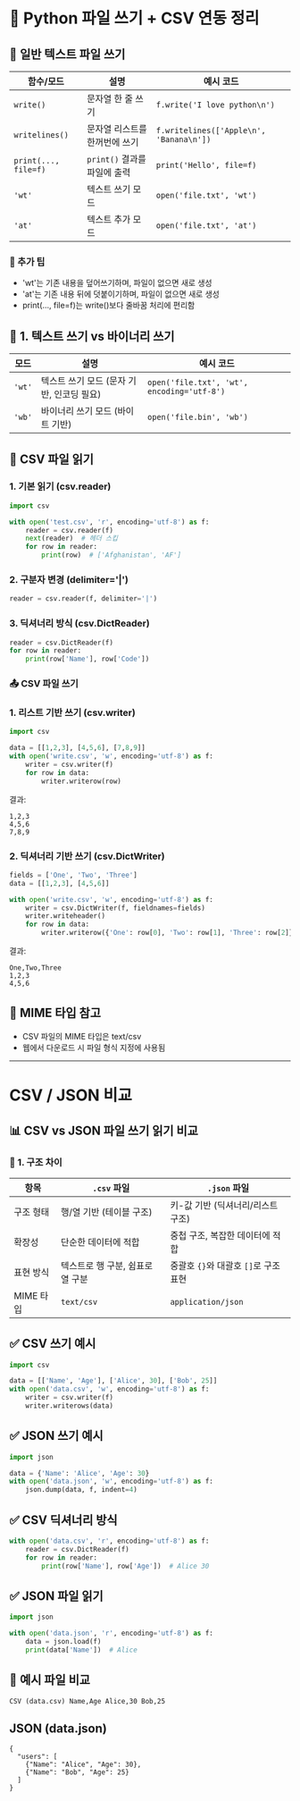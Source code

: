 # 📝 Python 파일 쓰기 + CSV 연동 정리

## 🔧 일반 텍스트 파일 쓰기

| 함수/모드             | 설명                         | 예시 코드                          |
|------------------------|------------------------------|-------------------------------------|
| `write()`              | 문자열 한 줄 쓰기             | `f.write('I love python\n')`        |
| `writelines()`         | 문자열 리스트를 한꺼번에 쓰기 | `f.writelines(['Apple\n', 'Banana\n'])` |
| `print(..., file=f)`   | `print()` 결과를 파일에 출력  | `print('Hello', file=f)`            |
| `'wt'`                 | 텍스트 쓰기 모드              | `open('file.txt', 'wt')`            |
| `'at'`                 | 텍스트 추가 모드              | `open('file.txt', 'at')`            |

### 📘 추가 팁
- 'wt'는 기존 내용을 덮어쓰기하며, 파일이 없으면 새로 생성
- 'at'는 기존 내용 뒤에 덧붙이기하며, 파일이 없으면 새로 생성
- print(..., file=f)는 write()보다 줄바꿈 처리에 편리함


## 📄 1. 텍스트 쓰기 vs 바이너리 쓰기

| 모드   | 설명                                   | 예시 코드                                 |
|--------|----------------------------------------|--------------------------------------------|
| `'wt'` | 텍스트 쓰기 모드 (문자 기반, 인코딩 필요) | `open('file.txt', 'wt', encoding='utf-8')` |
| `'wb'` | 바이너리 쓰기 모드 (바이트 기반)         | `open('file.bin', 'wb')`                   |

## 📂 CSV 파일 읽기
### 1. 기본 읽기 (csv.reader)
```python
import csv

with open('test.csv', 'r', encoding='utf-8') as f:
    reader = csv.reader(f)
    next(reader)  # 헤더 스킵
    for row in reader:
        print(row)  # ['Afghanistan', 'AF']

```
### 2. 구분자 변경 (delimiter='|')
```python
reader = csv.reader(f, delimiter='|')
```

### 3. 딕셔너리 방식 (csv.DictReader)
```python
reader = csv.DictReader(f)
for row in reader:
    print(row['Name'], row['Code'])
```


### 📤 CSV 파일 쓰기
### 1. 리스트 기반 쓰기 (csv.writer)
```python
import csv

data = [[1,2,3], [4,5,6], [7,8,9]]
with open('write.csv', 'w', encoding='utf-8') as f:
    writer = csv.writer(f)
    for row in data:
        writer.writerow(row)
```

결과:
```
1,2,3
4,5,6
7,8,9
```

### 2. 딕셔너리 기반 쓰기 (csv.DictWriter)
```python
fields = ['One', 'Two', 'Three']
data = [[1,2,3], [4,5,6]]

with open('write.csv', 'w', encoding='utf-8') as f:
    writer = csv.DictWriter(f, fieldnames=fields)
    writer.writeheader()
    for row in data:
        writer.writerow({'One': row[0], 'Two': row[1], 'Three': row[2]})
```

결과:
```
One,Two,Three
1,2,3
4,5,6
```

## 📌 MIME 타입 참고
- CSV 파일의 MIME 타입은 text/csv
- 웹에서 다운로드 시 파일 형식 지정에 사용됨

---

# CSV / JSON 비교

## 📊 CSV vs JSON 파일 쓰기 읽기  비교  
### 🧩 1. 구조 차이

| 항목         | `.csv` 파일                        | `.json` 파일                          |
|--------------|------------------------------------|----------------------------------------|
| 구조 형태    | 행/열 기반 (테이블 구조)           | 키-값 기반 (딕셔너리/리스트 구조)     |
| 확장성       | 단순한 데이터에 적합                | 중첩 구조, 복잡한 데이터에 적합       |
| 표현 방식    | 텍스트로 행 구분, 쉼표로 열 구분    | 중괄호 `{}`와 대괄호 `[]`로 구조 표현 |
| MIME 타입    | `text/csv`                         | `application/json`                    |


## ✅ CSV 쓰기 예시
```python
import csv

data = [['Name', 'Age'], ['Alice', 30], ['Bob', 25]]
with open('data.csv', 'w', encoding='utf-8') as f:
    writer = csv.writer(f)
    writer.writerows(data)
```

## ✅ JSON 쓰기 예시
```python
import json

data = {'Name': 'Alice', 'Age': 30}
with open('data.json', 'w', encoding='utf-8') as f:
    json.dump(data, f, indent=4)
```


## ✅ CSV 딕셔너리 방식
```python
with open('data.csv', 'r', encoding='utf-8') as f:
    reader = csv.DictReader(f)
    for row in reader:
        print(row['Name'], row['Age'])  # Alice 30
```

## ✅ JSON 파일 읽기
```python
import json

with open('data.json', 'r', encoding='utf-8') as f:
    data = json.load(f)
    print(data['Name'])  # Alice
```

## 📘 예시 파일 비교
``
CSV (data.csv)
Name,Age
Alice,30
Bob,25
``

## JSON (data.json)
```
{
  "users": [
    {"Name": "Alice", "Age": 30},
    {"Name": "Bob", "Age": 25}
  ]
}
```



